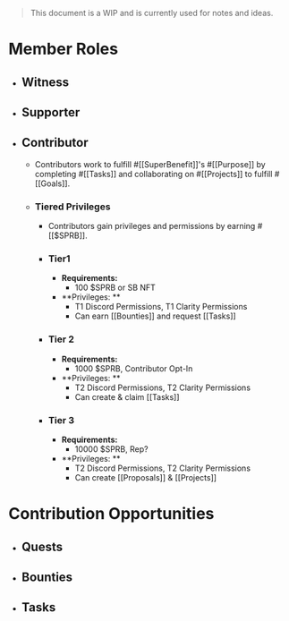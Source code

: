 >This document is a WIP and is currently used for notes and ideas.

# Member Roles
- ## Witness
- ## Supporter
- ## Contributor
	- Contributors work to fulfill #[[SuperBenefit]]'s #[[Purpose]] by completing #[[Tasks]] and collaborating on #[[Projects]] to fulfill #[[Goals]].
	- ### Tiered Privileges
		- Contributors gain privileges and permissions by earning #[[$SPRB]].
		- ### Tier1
			- **Requirements:**
				- 100 $SPRB or SB NFT
			- **Privileges: **
				- T1 Discord Permissions, T1 Clarity Permissions
				- Can earn [[Bounties]] and request [[Tasks]]
		- ### Tier 2
			- **Requirements:**
				- 1000 $SPRB, Contributor Opt-In
			- **Privileges: **
				- T2 Discord Permissions, T2 Clarity Permissions
				- Can create & claim [[Tasks]]
		- ### Tier 3
			- **Requirements:**
				- 10000 $SPRB, Rep?
			- **Privileges: **
				- T2 Discord Permissions, T2 Clarity Permissions
				- Can create [[Proposals]] & [[Projects]]

# Contribution Opportunities
- ## Quests
- ## Bounties
- ## Tasks
